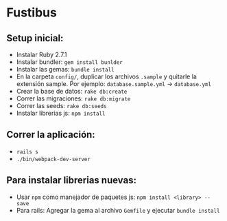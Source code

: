 # Fustibus

## Setup inicial:

- Instalar Ruby 2.7.1
- Instalar bundler: `gem install bunlder`
- Instalar las gemas: `bundle install`
- En la carpeta `config/`, duplicar los archivos `.sample` y quitarle la extensión sample.
  Por ejemplo: `database.sample.yml` -> `database.yml`
- Crear la base de datos: `rake db:create`
- Correr las migraciones: `rake db:migrate`
- Correr las seeds: `rake db:seeds`
- Instalar librerias js: `npm install`

## Correr la aplicación:

- `rails s`
- `./bin/webpack-dev-server`

## Para instalar librerias nuevas:

- Usar `npm` como manejador de paquetes js: `npm install <library> --save`
- Para rails: Agregar la gema al archivo `Gemfile` y ejecutar `bundle install`
